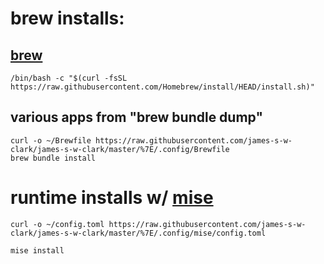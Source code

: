 # brew installs:

## [brew](https://brew.sh/)

```shell
/bin/bash -c "$(curl -fsSL https://raw.githubusercontent.com/Homebrew/install/HEAD/install.sh)"
```

## various apps from "brew bundle dump"

```shell
curl -o ~/Brewfile https://raw.githubusercontent.com/james-s-w-clark/james-s-w-clark/master/%7E/.config/Brewfile
brew bundle install
```

# runtime installs w/ [mise](https://github.com/jdx/mise)

```shell
curl -o ~/config.toml https://raw.githubusercontent.com/james-s-w-clark/james-s-w-clark/master/%7E/.config/mise/config.toml

mise install
```
